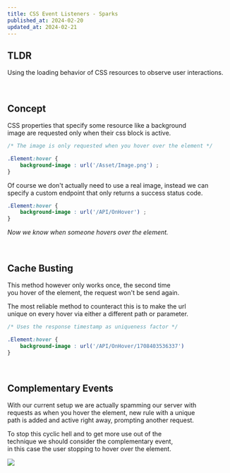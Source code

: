 ```yaml
---
title: CSS Event Listeners - Sparks
published_at: 2024-02-20
updated_at: 2024-02-21
---
```



## TLDR

Using the loading behavior of CSS resources to observe user interactions.

<br>

## Concept

CSS properties that specify some resource like a background  
image are requested only when their css block is active.

```css
/* The image is only requested when you hover over the element */

.Element:hover {
    background-image : url('/Asset/Image.png') ;
}
```

Of course we don't actually need to use a real image, instead we can  
specify a custom endpoint that only returns a success status code.

```css
.Element:hover {
    background-image : url('/API/OnHover') ;
}
```

*Now we know when someone hovers over the element.*

<br>

## Cache Busting

This method however only works once, the second time  
you hover of the element, the request won't be send again.

The most reliable method to counteract this is to make the url  
unique on every hover via either a different path or parameter. 

```css
/* Uses the response timestamp as uniqueness factor */

.Element:hover {
    background-image : url('/API/OnHover/1708403536337')
}
```

<br>

## Complementary Events

With our current setup we are actually spamming our server with  
requests as when you hover the element, new rule with a unique  
path is added and active right away, prompting another request.

To stop this cyclic hell and to get more use out of the  
technique we should consider the complementary event,  
in this case the user stopping to hover over the element.

<img src = '/CSS%20Sparks.svg'>


<!----------------------------------------------------------------------------->